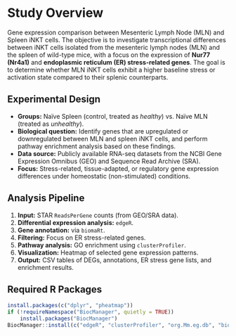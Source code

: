 # Study Overview
Gene expression comparison between Mesenteric Lymph Node (MLN) and Spleen iNKT cells.
The objective is to investigate transcriptional differences between iNKT cells isolated from the mesenteric lymph nodes (MLN) and the spleen of wild-type mice, with a focus on the expression of **Nur77 (Nr4a1)** and **endoplasmic reticulum (ER) stress-related genes**.
The goal is to determine whether MLN iNKT cells exhibit a higher baseline stress or activation state compared to their splenic counterparts.

## Experimental Design
- **Groups:** Naïve Spleen (control, treated as *healthy*) vs. Naïve MLN (treated as *unhealthy*).
- **Biological question:** Identify genes that are upregulated or downregulated between MLN and spleen iNKT cells, and perform pathway enrichment analysis based on these findings.
- **Data source:** Publicly available RNA-seq datasets from the NCBI Gene Expression Omnibus (GEO) and Sequence Read Archive (SRA).
- **Focus:** Stress-related, tissue-adapted, or regulatory gene expression differences under homeostatic (non-stimulated) conditions.

## Analysis Pipeline
1. **Input:** STAR `ReadsPerGene` counts (from GEO/SRA data).
2. **Differential expression analysis:** `edgeR`.
3. **Gene annotation:** via `biomaRt`.
4. **Filtering:** Focus on ER stress-related genes.
5. **Pathway analysis:** GO enrichment using `clusterProfiler`.
6. **Visualization:** Heatmap of selected gene expression patterns.
7. **Output:** CSV tables of DEGs, annotations, ER stress gene lists, and enrichment results.

## Required R Packages

```r
install.packages(c("dplyr", "pheatmap"))
if (!requireNamespace("BiocManager", quietly = TRUE))
    install.packages("BiocManager")
BiocManager::install(c("edgeR", "clusterProfiler", "org.Mm.eg.db", "biomaRt"))
